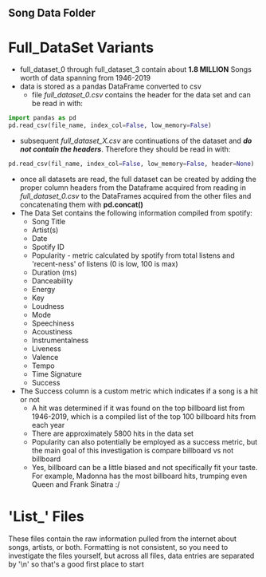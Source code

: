 ## Song Data Folder
# Full_DataSet Variants
* full_dataset_0 through full_dataset_3 contain about **1.8 MILLION** Songs worth of data spanning from 1946-2019
* data is stored as a pandas DataFrame converted to csv
  * file _full_dataset_0.csv_ contains the header for the data set and can be read in with:
```python
import pandas as pd
pd.read_csv(file_name, index_col=False, low_memory=False)
```
  * subsequent _full_dataset_X.csv_ are continuations of the dataset and **_do not contain the headers_**. Therefore they should be read in with:
```python
pd.read_csv(fil_name, index_col=False, low_memory=False, header=None)
```
  * once all datasets are read, the full dataset can be created by adding the proper column headers from the Dataframe acquired from reading in _full_dataset_0.csv_ to the DataFrames acquired from the other files and concatenating them with **pd.concat()**
* The Data Set contains the following information compiled from spotify:
  * Song Title
  * Artist(s)
  * Date
  * Spotify ID
  * Popularity - metric calculated by spotify from total listens and 'recent-ness' of listens (0 is low, 100 is max)
  * Duration (ms)
  * Danceability
  * Energy
  * Key
  * Loudness
  * Mode
  * Speechiness
  * Acoustiness
  * Instrumentalness
  * Liveness
  * Valence
  * Tempo
  * Time Signature
  * Success
* The Success column is a custom metric which indicates if a song is a hit or not
  * A hit was determined if it was found on the top billboard list from 1946-2019, which is a compiled list of the top 100 billboard hits from each year
  * There are approximately 5800 hits in the data set
  * Popularity can also potentially be employed as a success metric, but the main goal of this investigation is compare billboard vs not billboard
  * Yes, billboard can be a little biased and not specifically fit your taste. For example, Madonna has the most billboard hits, trumping even Queen and Frank Sinatra :/

# 'List_' Files
These files contain the raw information pulled from the internet about songs, artists, or both. Formatting is not consistent, so you need to investigate the files yourself, but across all files, data entries are separated by '\n' so that's a good first place to start
